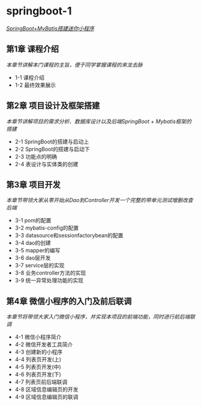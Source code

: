 # springboot-1
*[SpringBoot+MyBatis搭建迷你小程序](https://www.imooc.com/learn/945)*<br>

## 第1章 课程介绍<br>
*本章节讲解本门课程的主旨，便于同学掌握课程的来龙去脉*<br>
- 1-1 课程介绍<br>
- 1-2 最终效果展示<br>

## 第2章 项目设计及框架搭建<br>
*本章节讲解项目的需求分析、数据库设计以及后端SpringBoot + Mybatis框架的搭建*<br>
- 2-1 SpringBoot的搭建与启动上<br>
- 2-2 SpringBoot的搭建与启动下<br>
- 2-3 功能点的明确<br>
- 2-4 表设计与实体类的创建<br>
 
## 第3章 项目开发<br>
*本章节带领大家从零开始从Dao到Controller开发一个完整的带单元测试增删改查后端*<br>
- 3-1 pom的配置<br>
- 3-2 mybatis-config的配置<br>
- 3-3 datasource和sessionfactorybean的配置<br>
- 3-4 dao的创建<br>
- 3-5 mapper的编写<br>
- 3-6 dao层开发<br>
- 3-7 service层的实现<br>
- 3-8 业务controller方法的实现<br>
- 3-9 统一异常处理功能的实现<br>
 
## 第4章 微信小程序的入门及前后联调<br>
*本章节将带领大家入门微信小程序，并实现本项目的前端功能，同时进行前后端联调*<br>
- 4-1 微信小程序简介<br>
- 4-2 微信开发者工具简介<br>
- 4-3 创建新的小程序<br>
- 4-4 列表页开发(上)<br>
- 4-5 列表页开发(中)<br>
- 4-6 列表页开发(下)<br>
- 4-7 列表页前后端联调<br>
- 4-8 区域信息编辑页的开发<br>
- 4-9 区域信息编辑页的联调<br>
